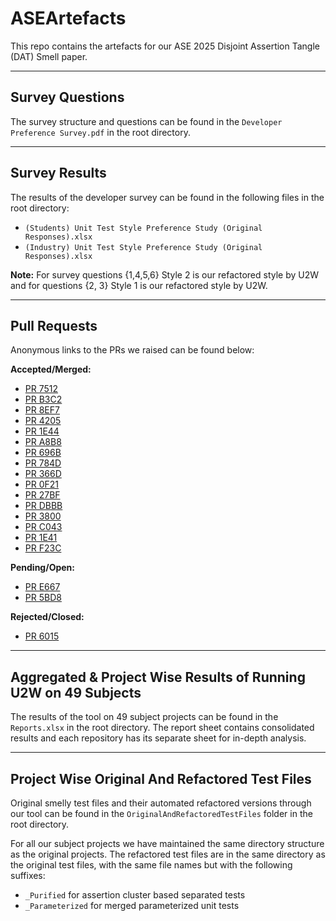 # ASEArtefacts

This repo contains the artefacts for our ASE 2025 Disjoint Assertion Tangle (DAT) Smell paper.

---

## Survey Questions
The survey structure and questions can be found in the `Developer Preference Survey.pdf` in the root directory.

---

## Survey Results
The results of the developer survey can be found in the following files in the root directory:
- `(Students) Unit Test Style Preference Study (Original Responses).xlsx`
- `(Industry) Unit Test Style Preference Study (Original Responses).xlsx`

**Note:** For survey questions {1,4,5,6} Style 2 is our refactored style by U2W and for questions {2, 3} Style 1 is our refactored style by U2W.

---

## Pull Requests
Anonymous links to the PRs we raised can be found below:

**Accepted/Merged:**
- [PR 7512](https://anonymous.4open.science/pr/7512)
- [PR B3C2](https://anonymous.4open.science/pr/B3C2)
- [PR 8EF7](https://anonymous.4open.science/pr/8EF7)
- [PR 4205](https://anonymous.4open.science/pr/4205)
- [PR 1E44](https://anonymous.4open.science/pr/1E44)
- [PR A8B8](https://anonymous.4open.science/pr/A8B8)
- [PR 696B](https://anonymous.4open.science/pr/696B)
- [PR 784D](https://anonymous.4open.science/pr/784D)
- [PR 366D](https://anonymous.4open.science/pr/366D)
- [PR 0F21](https://anonymous.4open.science/pr/0F21)
- [PR 27BF](https://anonymous.4open.science/pr/27BF)
- [PR DBBB](https://anonymous.4open.science/pr/DBBB)
- [PR 3800](https://anonymous.4open.science/pr/3800)
- [PR C043](https://anonymous.4open.science/pr/C043)
- [PR 1E41](https://anonymous.4open.science/pr/1E41)
- [PR F23C](https://anonymous.4open.science/pr/F23C)

**Pending/Open:**
- [PR E667](https://anonymous.4open.science/pr/E667)
- [PR 5BD8](https://anonymous.4open.science/pr/5BD8)

**Rejected/Closed:**
- [PR 6015](https://anonymous.4open.science/pr/6015)

---

## Aggregated & Project Wise Results of Running U2W on 49 Subjects
The results of the tool on 49 subject projects can be found in the `Reports.xlsx` in the root directory. The report sheet contains consolidated results and each repository has its separate sheet for in-depth analysis.

---

## Project Wise Original And Refactored Test Files
Original smelly test files and their automated refactored versions through our tool can be found in the `OriginalAndRefactoredTestFiles` folder in the root directory.

For all our subject projects we have maintained the same directory structure as the original projects. The refactored test files are in the same directory as the original test files, with the same file names but with the following suffixes:
- `_Purified` for assertion cluster based separated tests
- `_Parameterized` for merged parameterized unit tests